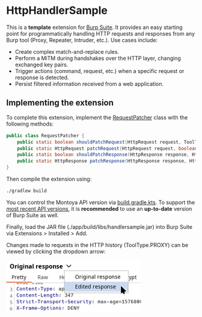 # HttpHandlerSample

This is a **template** extension for [Burp Suite](https://portswigger.net/burp). It provides an easy starting point for programmatically handling HTTP requests and responses from any Burp tool (Proxy, Repeater, Intruder, etc.). Use cases include:

* Create complex match-and-replace rules. 
* Perform a MiTM during handshakes over the HTTP layer, changing exchanged key pairs.
* Trigger actions (command, request, etc.) when a specific request or response is detected.
* Persist filtered information received from a web application.

## Implementing the extension

To complete this extension, implement the [RequestPatcher](app/src/main/java/handlersample/RequestPatcher.java) class with the following methods:

```java
public class RequestPatcher {
    public static boolean shouldPatchRequest(HttpRequest request, ToolType toolType);
    public static HttpRequest patchRequest(HttpRequest request, boolean[] refModifed);
    public static boolean shouldPatchResponse(HttpResponse response, HttpRequest request, ToolType toolType);
    public static HttpResponse patchResponse(HttpResponse response, HttpRequest request, boolean[] refModifed);
}
```

Then compile the extension using:

```bash
./gradlew build
```

You can control the Montoya API version via [build.gradle.kts](app/build.gradle.kts). To support the [most recent API versions](https://github.com/PortSwigger/burp-extensions-montoya-api), it is **recommended** to use an **up-to-date** version of Burp Suite as well.

Finally, load the JAR file (./app/build/libs/handlersample.jar) into Burp Suite via Extensions > Installed > Add.

Changes made to requests in the HTTP history (ToolType.PROXY) can be viewed by clicking the dropdown arrow:

![](images/history_arrow.png)